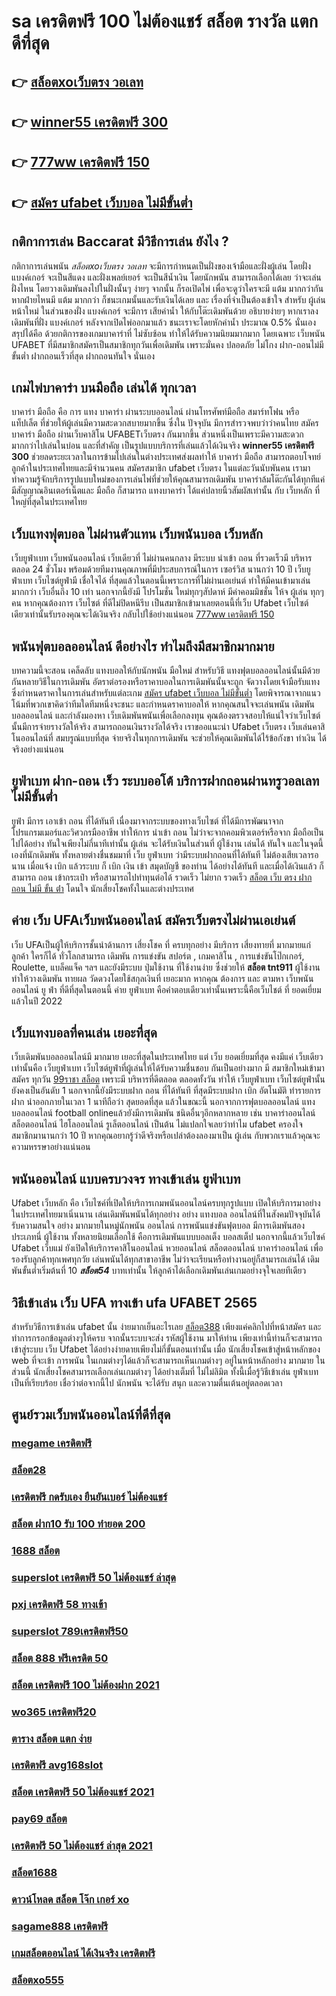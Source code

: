 # sa เครดิตฟรี 100 ไม่ต้องแชร์ สล็อต  รางวัล แตก ดีที่สุด

## 👉 [สล็อตxoเว็บตรง วอเลท](https://www.ufaeat.com/ทางเข้ายูฟ่าเบท-ufabet/)
## 👉 [winner55 เครดิตฟรี 300](https://www.ufaeat.com/ทางเข้ายูฟ่าเบท-ufabet/)
## 👉 [777ww เครดิตฟรี 150](https://www.ufaeat.com/regis-ufabet-master-free/)
## 👉 [สมัคร ufabet เว็บบอล ไม่มีขั้นต่ำ](https://www.ufaeat.com/ufabet-master-login/)

## กติกาการเล่น Baccarat มีวิธีการเล่น ยังไง ?

กติกาการเล่นพนัน *สล็อตxoเว็บตรง วอเลท*  จะมีการกำหนดเป็นฝั่งของเจ้ามือและฝั่งผู้เล่น โดยฝั่งแบงค์เกอร์ จะเป็นสีแดง และฝั่งเพลย์เยอร์ จะเป็นสีน้ำเงิน โดยนักพนัน  สามารถเลือกได้เลย ว่าจะเล่นฝั่งไหน โดยวางเดิมพันลงไปในฝั่งนั้นๆ ง่ายๆ จากนั้น ก็รอเปิดไพ่ เพื่อจะดูว่าใครจะมี แต้ม มากกว่ากัน หากฝ่ายไหนมี แต้ม มากกว่า ก็ชนะเกมนั้นและรับเงินได้เลย และ เรื่องที่จำเป็นต้องเข้าใจ สำหรับ ผู้เล่นหน้าใหม่ ในส่วนของฝั่ง แบงค์เกอร์ จะมีการ เสียค่าน้ำ ให้กับโต๊ะเดิมพันด้วย  อธิบายง่ายๆ หากเราลงเดิมพันที่ฝั่ง แบงค์เกอร์ หลังจากเปิดไพ่ออกมาแล้ว ชนะเราจะโดยหักค่าน้ำ ประมาณ 0.5% นั่นเอง  สรุปได้คือ ด้วยกติการของเกมบาคาร่าที่ ไม่ซับซ้อน ทำให้ได้รับความนิยมมากมาก โดยเฉพาะ เว็บพนัน UFABET ที่มีสมาชิกสมัครเป็นสมาชิกทุกวันเพื่อเดิมพัน เพราะมั่นคง ปลอดภัย ไม่โกง ฝาก-ถอนไม่มีขั้นต่ำ ฝากถอนเร็วที่สุด ฝากถอนทันใจ นั่นเอง

##  เกมไพ่บาคาร่า บนมือถือ เล่นได้ ทุกเวลา

บาคาร่า มือถือ คือ การ  แทง  บาคาร่า ผ่านระบบออนไลน์ ผ่านโทรศัพท์มือถือ สมาร์ทโฟน หรือ แท็ปเล็ต ที่ช่วยให้ผู้เล่นมีความสะดวกสบายมากขึ้น ซึ่งใน ปัจจุบัน  มีการสำรวจพบว่าว่าคนไทย สมัครบาคาร่า มือถือ ผ่านเว็บคาสิโน UFABETเว็บตรง  กันมากขึ้น ส่วนหนึ่งเป็นเพราะมีความสะดวกมากกว่าไปเล่นในบ่อน และที่สำคัญ เป็นรูปแบบบริการที่เล่นแล้วได้เงินจริง **winner55 เครดิตฟรี 300** ช่วยลดระยะเวลาในการข้ามไปเล่นในต่างประเทศส่งผลทำให้ บาคาร่า มือถือ สามารถตอบโจทย์ลูกค้าในประเทศไทยและมีจำนวนคน สมัครสมาชิก ufabet เว็บตรง  ในแต่ละวันนับพันคน เรามาทำความรู้จักบริการรูปแบบใหม่ของการเล่นไพ่ที่ช่วยให้คุณสามารถเดิมพัน  บาคาร่าล้มโต๊ะกันได้ทุกทีแค่มีสัญญาณอินเตอร์เน็ตและ มือถือ ก็สามารถ แทงบาคาร่า ได้แค่ปลายนิ้วสัมผัสเท่านั้น กับ  เว็บหลัก ที่ใหญ่ที่สุดในประเทศไทย


##  เว็บแทงฟุตบอล  ไม่ผ่านตัวแทน  เว็บพนันบอล เว็บหลัก 

 เว็บยูฟ่าเบท เว็บพนันออนไลน์  เว็บเดียวที่ ไม่ผ่านคนกลาง  มีระบบ  นำเข้า  ถอน ที่รวดเร็วมี บริหาร ตลอด 24 ชั่วโมง พร้อมด้วยทีมงานคุณภาพที่มีประสบการณ์ในการ เซอร์วิส นานกว่า  10 ปี  เว็บยูฟ่าเบท เว็บไซต์ยูฟ่ามี  เชื่อใจได้  ที่สุดแล้วในตอนนี้เพราะการที่ไม่ผ่านเอเย่นต์ ทำให้มีคนเข้ามาเล่นมากกว่า เว็บอื่นถึง 10 เท่า นอกจากนี้ยังมี โปรโมชั่น ใหม่ทุกๆสัปดาห์ มีค่าคอมมิชชั่น ให้จ ผู้เล่น ทุกๆคน หากคุณต้องการ เว็บไซต์ ที่ดีไม่ปิดหนีรีบ เป็นสมาชิกเข้ามาเลยตอนนี้ที่เว็บ Ufabet เว็บไซต์ เดียวเท่านั้นรับรองคุณจะได้เงินจริง กลับไปใช้อย่างแน่นอน  [777ww เครดิตฟรี 150](https://www.ufaeat.com/ufabet-master-login/)

##  พนันฟุตบอลออนไลน์  ดีอย่างไร  ทำไมถึงมีสมาชิกมากมาย

บทความนี้จะสอน เคล็ดลับ  แทงบอลให้กับนักพนัน  มือใหม่ สำหรับวิธี แทงฟุตบอลออนไลน์นั้นมีด้วยกันหลายวิธีในการเดิมพัน  อัตราต่อรองหรือราคาบอลในการเดิมพันนั้นจะถูก จัดวางโดยเจ้ามือรับแทงซึ่งกำหนดราคาในการเล่นสำหรับแต่ละเกม [สมัคร ufabet เว็บบอล ไม่มีขั้นต่ำ](https://www.ufaeat.com/register/) โดยพิจารณาจากแนวโน้มที่พวกเขาคิดว่าทีมใดทีมหนึ่งจะชนะ และกำหนดราคาบอลให้ หากคุณสนใจจะเล่นพนัน เดิมพันบอลออนไลน์ และกำลังมองหา เว็บเดิมพันพนันเพื่อเลือกลงทุน คุณต้องตรวจสอบให้แน่ใจว่าเว็บไซต์นั้นมีการจ่ายรางวัลให้จริง สามารถถอนเงินรางวัลได้จริง เราขออแนะนำ Ufabet เว็บตรง  เว็บเล่นคาสิโนออนไลน์ที่ สมบรูณ์แบบที่สุด จ่ายจริงในทุกการเดิมพัน จะช่วยให้คุณเดิมพันได้ไร้ข้อกังขา  ทำเงิน ได้จริงอย่างแน่นอน

## ยูฟ่าเบท ฝาก-ถอน เร็ว ระบบออโต้ บริการฝากถอนผ่านทรูวอลเลท ไม่มีขั้นต่ำ 

 ยูฟ่า มีการ เอาเข้า ถอน ที่ได้ทันที เนื่องมาจากระบบของทางเว็บไซต์  ที่ได้มีการพัฒนาจาก โปรแกรมเมอร์และวิศวกรมืออาชีพ ทำให้การ นำเข้า  ถอน  ไม่ว่าจะจากคอมพิวเตอร์หรือจาก มือถือเป็นไปได้อย่าง ทันใจเพียงไม่กี่นาทีเท่านั้น  ผู้เล่น จะได้รับเงินในส่วนที่ ผู้ใช้งาน  เล่นได้ ทันใจ และในจุดนี้เองที่นักเดิมพัน ทั้งหลายต่างชื่นชมมาที่ เว็บ ยูฟ่าเบท  ว่ามีระบบฝากถอนที่ได้ทันที  ไม่ต้องเสียเวลารอนาน เมื่อแจ้ง  เบิก แล้วระบบ ก็  เบิก เงิน เข้า สมุดบัญชี ของท่าน ได้อย่างได้ทันที  และเมื่อได้เงินแล้ว ก็สามารถ ถอน เข้ากระเป๋า หรือสามารถไปทำทุนต่อได้ รวดเร็ว    ไม่ยาก รวดเร็ว  [สล็อต เว็บ ตรง ฝาก ถอน ไม่มี ขั้น ต่ํา](https://www.ufaeat.com/credit-free-50/) โดนใจ นักเสี่ยงโชคทั้งในและต่างประเทศ

## ค่าย เว็บ UFAเว็บพนันออนไลน์  สมัครเว็บตรงไม่ผ่านเอเย่นต์  

เว็บ UFAเป็นผู้ให้บริการชั้นนำด้านการ เสี่ยงโชค ที่ ครบทุกอย่าง มีบริการ เสี่ยงทายที่ มากมายแก่ลูกค้า  ใครก็ได้ ทั่วโลกสามารถ  เดิมพัน การแข่งขัน สปอร์ต , เกมคาสิโน , การแข่งขันโป๊กเกอร์,  Roulette, แบล็คแจ็ค  ฯลฯ และยังมีระบบ  ปุ่มใช้งาน ที่ใช้งานง่าย ซึ่งช่วยให้ **สล็อต tnt911** ผู้ใช้งาน  ทำให้วางเดิมพัน ทายผล วัดดวงโดยใช้สกุลเงินที่ เยอะมาก หากคุณ ต้องการ  และ  ตามหา  เว็บพนันออนไลน์ ยู ฟ่า ที่ดีที่สุดในตอนนี้ ค่าย  ยูฟ่าเบท  คือคำตอบเดียวเท่านั้นเพราะนี้คือเว็บไชต์ ที่  ยอดเยี่ยม แล้วในปี 2022


##  เว็บแทงบอลที่คนเล่น  เยอะที่สุด 

 เว็บเดิมพันบอลออนไลน์มี มากมาย  เยอะที่สุดในประเทศไทย แต่ เว็บ ยอดเยี่ยมที่สุด คงมีแค่ เว็บเดียวเท่านั้นคือ เว็บยูฟ่าเบท เว็บไซต์ยูฟ่าที่ผู้เล่นให้ได้รับความชื่นชอบ  กันเป็นอย่างมาก มี สมาชิกใหม่เข้ามาสมัคร ทุกวัน [99ราชา สล็อต](https://www.ufaeat.com/) เพราะมี บริหารที่ดีตลอด ตลอดทั้งวัน  ทำให้ เว็บยูฟ่าเบท เว็บไซต์ยูฟ่านั้นยังคงเป็นอันดับ 1  นอกจากนี้ยังมีระบบฝาก  ถอน ที่ได้ทันที ที่สุดมีระบบฝาก   เบิก อัตโนมัติ ทำรายการฝาก   นำออกภายในเวลา 1 นาทีถือว่า สุดยอดที่สุด แล้วในขณะนี้ นอกจากการฟุตบอลออนไลน์ แทงบอลออนไลน์ football onlineแล้วยังมีการเดิมพัน ชนิดอื่นๆอีกหลากหลาย   เช่น  บาคาร่าออนไลน์    สล็อตออนไลน์  ไฮโลออนไลน์   รูเล็ตออนไลน์   เป็นต้น ไม่แปลกใจเลยว่าทำไม ufabet ครองใจ สมาชิกมานานกว่า 10 ปี หากคุณอยากรู้ว่าดีจริงหรือเปล่าต้องลองมาเป็น ผู้เล่น กับพวกเราแล้วคุณจะ ความหรรษาอย่างแน่นอน


## พนันออนไลน์ แบบครบวงจร ทางเข้าเล่น ยูฟ่าเบท 

 Ufabet เว็บหลัก คือ  เว็บไซค์ที่เปิดให้บริการเกมพนันออนไลน์ครบทุกรูปแบบ เปิดให้บริการมาอย่างในประเทศไทยมาเนิ่นนาน  เล่นเดิมพันพนันได้ทุกอย่าง  อย่าง  แทงบอล ออนไลน์ที่ในสังคมปัจจุบันได้รับความสนใจ อย่าง  มากมายในหมู่นักพนัน ออนไลน์  การพนันแข่งขันฟุตบอล มีการเดิมพันสองประเภทนี่ ผู้ใช้งาน ทั้งหลายนิยมเลือกใช้  คือการเดิมพันแบบบอลเต็ง บอลสเต็ป นอกจากนี้แล้วเว็บไซค์ Ufabet เว็บแม่  ยังเปิดให้บริการคาสิโนออนไลน์ หวยออนไลน์ สล็อตออนไลน์ บาคาร่าออนไลน์  เพื่อรองรับลูกค้าทุกเพศทุกวัย เล่นพนันได้ทุกสาขาอาชีพ ไม่ว่าจะเรียนหรือทำงานอยู่ก็สามารถเล่นได้ เดิมพันขั้นต่ำเริ่มต้นที่ 10 ***สล็อต54*** บาทเท่านั้น ให้ลูกค้าได้เลือกเดิมพันเล่นเกมอย่างจุใจเลยทีเดียว


## วิธีเข้าเล่น เว็บ UFA  ทางเข้า ufa UFABET 2565

สำหรับวิธีการเข้าเล่น   ufabet  นั้น ง่ายมากเย็นอะไรเลย [สล็อต388](https://www.ufaeat.com/credit-free-50/) เพียงแค่คลิกไปที่หน้าสมัคร  และทำการกรอกข้อมูลต่างๆให้ครบ จากนั้นระบบจะส่ง  รหัสผู้ใช้งาน  มาให้ท่าน เพียงเท่านี้ท่านก็จะสามารถ เข้าสู่ระบบ เว็บ Ufabet ได้อย่างง่ายดายเพียงไม่กี่ขั้นตอนเท่านั้น เมื่อ นักเสี่ยงโชคเข้าสู่หน้าหลักของ web ที่จะเข้า การพนัน ในเกมต่างๆได้แล้วก็จะสามารถเห็นเกมต่างๆ อยู่ในหน้าหลักอย่าง มากมาย  ในส่วนนี้ นักเสี่ยงโชคสามารถเลือกเล่นเกมต่างๆ ได้อย่างเต็มที่  ไม่ไม่ลิมิต ทั้งนี้เมื่อรู้วิธีเข้าเล่น  ยูฟ่าเบท  เป็นที่เรียบร้อย เชื่อว่าต่อจากนี้ไป  นักพนัน จะได้รับ สนุก และความตื่นเต้นอยู่ตลอดเวลา


## ศูนย์รวมเว็บพนันออนไลน์ที่ดีที่สุด

### [megame เครดิตฟรี](https://atom.io/themes/ทางเข้า%20ufaeat%20สล็อตpg%20เครดิตฟรี%20ไม่ต้องฝากก่อน%20ไม่ต้องแชร์%20ยืนยันเบอร์โทรศัพท์%20008%20สล็อต%20เว็บตรง%20100%)
### [สล็อต28](https://atom.io/themes/ทางเข้า%20ufaeat%20สมัคร%20ufabet%20ที่นี่%20008%20สล็อต%20เว็บตรง%20100%)
### [เครดิตฟรี กดรับเอง ยืนยันเบอร์ ไม่ต้องแชร์](https://atom.io/themes/ทางเข้า%20ufaeat%20juad888%20เครดิตฟรี%20008%20สล็อต%20เว็บตรง%20100%)
### [สล็อต ฝาก10 รับ 100 ทำยอด 200](https://atom.io/themes/ทางเข้า%20ufaeat%20สล็อต%20วอลเล็ต%20008%20สล็อต%20เว็บตรง%20100%)
### [1688 สล็อต](https://atom.io/themes/ทางเข้า%20ufaeat%20สล็อต%20นรก%20008%20สล็อต%20เว็บตรง%20100%)
### [superslot เครดิตฟรี 50 ไม่ต้องแชร์ ล่าสุด](https://atom.io/themes/ทางเข้า%20ufaeat%20สล็อต%20เครดิตฟรี%20ไม่ต้องฝากก่อน%20ไม่ต้องแชร์%20ยืนยันเบอร์โทรศัพท์%20008%20สล็อต%20เว็บตรง%20100%)
### [pxj เครดิตฟรี 58 ทางเข้า](https://atom.io/themes/ทางเข้า%20ufaeat%20สล็อต%20ฝาก%201%20บาท%20โบนัส%2099%202021%20ล่าสุด%20008%20สล็อต%20เว็บตรง%20100%)
### [superslot 789เครดิตฟรี50](https://atom.io/themes/ทางเข้า%20ufaeat%20สล็อต%20เว็บ%20ตรง%20ฝาก%20ถอน%20ไม่มี%20ขั้น%20ต่ํา%20008%20สล็อต%20เว็บตรง%20100%)
### [สล็อต 888 ฟรีเครดิต 50](https://atom.io/themes/ทางเข้า%20ufaeat%20สล็อต%20xo%20ใหม่%20008%20สล็อต%20เว็บตรง%20100%)
### [สล็อต เครดิตฟรี 100 ไม่ต้องฝาก 2021](https://atom.io/themes/ทางเข้า%20ufaeat%20สล็อต%20pg%20เครดิตฟรี%20100%20ไม่ต้องฝาก%20ไม่ต้องแชร์%202021%20008%20สล็อต%20เว็บตรง%20100%)
### [wo365 เครดิตฟรี20](https://atom.io/themes/ทางเข้า%20ufaeat%20เว็บ%20สล็อต%20m98%20008%20สล็อต%20เว็บตรง%20100%)
### [ตาราง สล็อต แตก ง่าย](https://atom.io/themes/ทางเข้า%20ufaeat%20สล็อต%20289%20008%20สล็อต%20เว็บตรง%20100%)
### [เครดิตฟรี avg168slot](https://atom.io/themes/ทางเข้า%20ufaeat%20สล็อต%20ฝาก-ถอน%20true%20wallet%20ไม่มี%20บัญชีธนาคาร%2010รับ100%20008%20สล็อต%20เว็บตรง%20100%)
### [สล็อต เครดิตฟรี 50 ไม่ต้องแชร์ 2021](https://atom.io/themes/ทางเข้า%20ufaeat%20สล็อต%20681%20008%20สล็อต%20เว็บตรง%20100%)
### [pay69 สล็อต](https://atom.io/themes/ทางเข้า%20ufaeat%20สล็อต1688%20ทางเข้า%20008%20สล็อต%20เว็บตรง%20100%)
### [เครดิตฟรี 50 ไม่ต้องแชร์ ล่าสุด 2021](https://atom.io/themes/ทางเข้า%20ufaeat%20สล็อต%20เติมเงินผ่าน%20เบอร์%20โทรศัพท์%20008%20สล็อต%20เว็บตรง%20100%)
### [สล็อต1688](https://atom.io/themes/ทางเข้า%20ufaeat%20ส%20กาย%20สปอร์ต%20สล็อต%20008%20สล็อต%20เว็บตรง%20100%)
### [ดาวน์โหลด สล็อต โจ๊ก เกอร์ xo](https://atom.io/themes/ทางเข้า%20ufaeat%20สล็อต%20ฝาก%201%20บาท%20โบนัส%2099%202021%20ล่าสุด%20008%20สล็อต%20เว็บตรง%20100%)
### [sagame888 เครดิตฟรี](https://atom.io/themes/ทางเข้า%20ufaeat%20บา%20ค่า%20ร่า%20สล็อต%20008%20สล็อต%20เว็บตรง%20100%)
### [เกมสล็อตออนไลน์ ได้เงินจริง เครดิตฟรี](https://atom.io/themes/ทางเข้า%20ufaeat%20joker%20สล็อต8888%20008%20สล็อต%20เว็บตรง%20100%)
### [สล็อตxo555](https://atom.io/themes/ทางเข้า%20ufaeat%20รวม%20superslot%20เครดิตฟรี%2050%20ยืนยันเบอร์%20008%20สล็อต%20เว็บตรง%20100%)